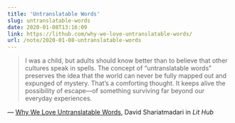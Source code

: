 ```yaml
---
title: 'Untranslatable Words'
slug: untranslatable-words
date: 2020-01-08T13:16:09
link: https://lithub.com/why-we-love-untranslatable-words/
url: /note/2020-01-08-untranslatable-words
---
```


> I was a child, but adults should know better than to believe that other cultures speak in spells. The concept of “untranslatable words” preserves the idea that the world can never be fully mapped out and expunged of mystery. That’s a comforting thought. It keeps alive the possibility of escape—of something surviving far beyond our everyday experiences.

— [Why We Love Untranslatable Words](https://lithub.com/why-we-love-untranslatable-words/), David Shariatmadari in _Lit Hub_
